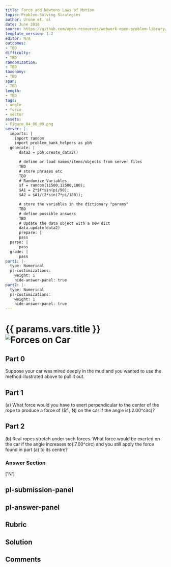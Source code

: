 ```yaml
---
title: Force and Newtons Laws of Motion
topic: Problem-Solving Strategies
author: Urone et. al
date: June 2018
source: https://github.com/open-resources/webwork-open-problem-library/tree/master/Contrib/BrockPhysics/College_Physics_Urone/4.Dynamics_Force_and_Newtons_Laws_of_Motion/Problem_Solving_Strategies/NU_U17-04-06-010.pg
template_version: 1.2
editor: N/A
outcomes:
- TBD
difficulty:
- TBD
randomization:
- TBD
taxonomy:
- TBD
span:
- TBD
length:
- TBD
tags:
- angle
- force
- vector
assets:
- Figure_04_06_09.png
server: |-
  imports: |
    import random
    import problem_bank_helpers as pbh
  generate: |
      data2 = pbh.create_data2()

      # define or load names/items/objects from server files
      TBD
      # store phrases etc
      TBD
      # Randomize Variables
      $f = random(11500,12500,100);
      $A1 = 2*$f*sin(pi/90);
      $A2 = $A1/(2*sin(7*pi/180));

      # store the variables in the dictionary "params"
      TBD
      # define possible answers
      TBD
      # Update the data object with a new dict
      data.update(data2)
      prepare: |
      pass
  parse: |
      pass
  grade: |
      pass
part1: |-
  type: Numerical
  pl-customizations:
    weight: 1
    hide-answer-panel: true
part2: |-
  type: Numerical
  pl-customizations:
    weight: 1
    hide-answer-panel: true
---
```


# {{ params.vars.title }}![Forces on Car](Figure_04_06_09.png)

## Part 0 
Suppose your car was mired deeply in the mud and you wanted to use the method illustrated above to pull it out. 
## Part 1 
(a) What force would you have to exert perpendicular to the center of the rope to produce a force of ($f  , N) on the car if the angle is(:2.00^circ)? 
## Part 2 
(b) Real ropes stretch under such forces. What force would be exerted on the car if the angle increases to(:7.00^circ) and you still apply the force found in part (a) to its centre? 


### Answer Section 
['N']

## pl-submission-panel 


## pl-answer-panel 


## Rubric 


## Solution 


## Comments 


